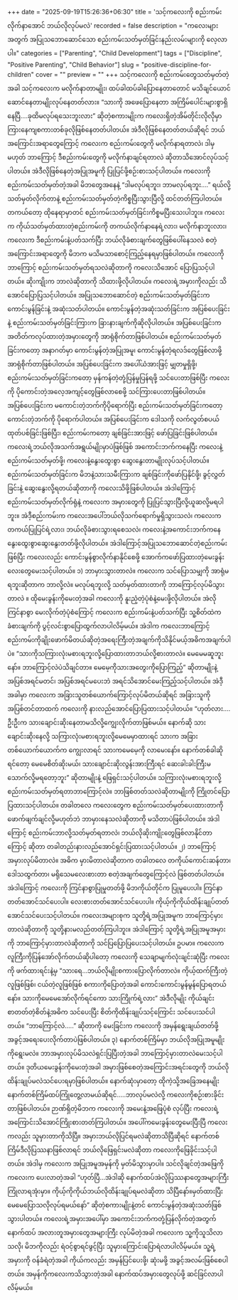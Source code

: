 +++
date = "2025-09-19T15:26:36+06:30"
title = 'သင့်ကလေးကို စည်းကမ်းလိုက်နာအောင် ဘယ်လိုလုပ်မလဲ'
recorded = false
description = "ကလေးများအတွက် အပြုသဘောဆောင်သော စည်းကမ်းသတ်မှတ်ခြင်းနည်းလမ်းများကို လေ့လာပါ။"
categories = ["Parenting", "Child Development"]
tags = ["Discipline", "Positive Parenting", "Child Behavior"]
slug = "positive-discipline-for-children"
cover = ""
preview = ""
+++
သင့်ကလေးကို စည်းကမ်းတွေသတ်မှတ်တဲ့အခါ သင့်ကလေးက မလိုက်နာတာမျိုး၊ ထပ်ခါထပ်ခါပြောနေတာတောင် မသိချင်ယောင်ဆောင်နေတာမျိုးလုပ်နေတတ်လား။ “သားကို အဖေပြောနေတာ အကြိမ်ပေါင်းများစွာရှိနေပြီ….ခုထိမလုပ်ရသေးဘူးလား” ဆိုတဲ့စကားမျိုးက ကလေးရှိတဲ့အိမ်တိုင်းလိုလိုမှာ ကြားနေကျစကားတစ်ခုလိုဖြစ်နေတတ်ပါတယ်။ အဲဒီလိုဖြစ်နေတတ်တယ်ဆိုရင် ဘယ်အကြောင်းအရာတွေကြောင့် ကလေးက စည်းကမ်းတွေကို မလိုက်နာရတာလဲ၊ ဒါမှမဟုတ် ဘာကြောင့် ဒီစည်းကမ်းတွေကို မလိုက်နာချင်ရတာလဲ ဆိုတာသိအောင်လုပ်သင့်ပါတယ်။ အဲဒီလိုဖြစ်နေတဲ့အပြုအမူကို ပြုပြင်ဖို့စဉ်းစားသင့်ပါတယ်။
ကလေးကို စည်းကမ်းသတ်မှတ်တဲ့အခါ မိဘတွေအနေနဲ့ “ဒါမလုပ်ရဘူး၊ ဘာမလုပ်ရဘူး….” ရယ်လို့ သတ်မှတ်လိုက်တာနဲ့ စည်းကမ်းသတ်မှတ်တဲ့ကိစ္စပြီးသွားပြီလို့ ထင်တတ်ကြပါတယ်။ တကယ်တော့ ထိုနေရာမှာတင် စည်းကမ်းသတ်မှတ်ခြင်းကိစ္စမပြီးသေးပါဘူး။ ကလေးက ကိုယ်သတ်မှတ်ထားတဲ့စည်းကမ်းကို တကယ်လိုက်နာနေရဲ့လား၊ မလိုက်နာဘူးလား၊ ကလေးက ဒီစည်းကမ်းနဲ့ပတ်သက်ပြီး ဘယ်လိုခံစားချက်တွေဖြစ်ပေါ်နေသလဲ စတဲ့အကြောင်းအရာတွေကို မိဘက မသိမသာစောင့်ကြည့်နေရမှာဖြစ်ပါတယ်။ ကလေးကို ဘာကြောင့် စည်းကမ်းသတ်မှတ်ရသလဲဆိုတာကို ကလေးသိအောင် ပြောပြသင့်ပါတယ်။ ဆိုးကျိုးက ဘာလဲဆိုတာကို သိထားဖို့လိုပါတယ်။ ကလေးရဲ့အမှားကိုလည်း သိအောင်ပြောပြသင့်ပါတယ်။ အပြုသဘောဆောင်တဲ့ စည်းကမ်းသတ်မှတ်ခြင်းက ကောင်းမွန်ခြင်းနဲ့ အဆုံးသတ်ပါတယ်။
ကောင်းမွန်တဲ့အဆုံးသတ်ခြင်းက အပြစ်ပေးခြင်းနဲ့ စည်းကမ်းသတ်မှတ်ခြင်းကြားက ခြားနားချက်ကိုဆိုလိုပါတယ်။ အပြစ်ပေးခြင်းက အတိတ်ကလုပ်ထားတဲ့အမှားတွေကို အာရုံစိုက်တာဖြစ်ပါတယ်။ စည်းကမ်းသတ်မှတ်ခြင်းကတော့ အနာဂတ်မှာ ကောင်းမွန်တဲ့အပြုအမူ၊ ကောင်းမွန်တဲ့ရလဒ်တွေဖြစ်လာဖို့ အာရုံစိုက်တာဖြစ်ပါတယ်။ အပြစ်ပေးခြင်းက အပေါ်ယံအားဖြင့် မျှတမှုရှိဖို့၊ စည်းကမ်းသတ်မှတ်ခြင်းကတော့ မှန်ကန်တဲ့တုံ့ပြန်မှုပြန်ရဖို့ သင်ပေးတာဖြစ်ပြီး ကလေးကို ပိုကောင်းတဲ့အလေ့အကျင့်တွေဖြစ်လာစေဖို့ သင်ကြားပေးတာဖြစ်ပါတယ်။ အပြစ်ပေးခြင်းက မကောင်းတဲ့ဘက်ကိုပိုရောက်ပြီး စည်းကမ်းသတ်မှတ်ခြင်းကတော့ ကောင်းတဲ့ဘက်ကို ပိုရောက်ပါတယ်။ အပြစ်ပေးခြင်းက ဒေါသကို လက်လွတ်စပယ်ထုတ်ပစ်ခြင်းဖြစ်ပြီး၊ စည်းကမ်းကတော့ ချစ်ခြင်းအားဖြင့် ဖော်ပြခြင်းဖြစ်ပါတယ်။ ကလေးရဲ့ဘယ်လိုအသက်အရွယ်မျိုးမှာပဲဖြစ်ဖြစ် အကောင်းဘက်ကနေပြီး ကလေးနဲ့စည်းကမ်းသတ်မှတ်ဖို့၊ ကလေးနဲ့နွေးထွေးစွာ ဆွေးနွေးတာမျိုးလုပ်သင့်ပါတယ်။ စည်းကမ်းသတ်မှတ်ခြင်းက မိဘနဲ့သားသမီးကြားက ချစ်ခြင်းကိုဖော်ပြနိုင်ဖို့၊ ခွင့်လွှတ်ခြင်းနဲ့ ဆွေးနွေးလို့ရတယ်ဆိုတာကို ကလေးသိဖို့ဖြစ်ပါတယ်။ အဲဒါကြောင့် စည်းကမ်းသတ်မှတ်လိုက်ရုံနဲ့ ကလေးက အမှားတွေကို ပြုပြင်သွားပြီလို့ယူဆလို့မရပါဘူး။ အဲဒီ့စည်းကမ်းက ကလေးအပေါ်ဘယ်လိုသက်ရောက်မှုရှိသွားသလဲ၊ ကလေးကတကယ်ပြုပြင်ရဲ့လား၊ ဘယ်လိုခံစားသွားရစေသလဲ၊ ကလေးနဲ့အကောင်းဘက်ကနေ နွေးထွေးစွာဆွေးနွေးတတ်ဖို့လိုပါတယ်။ အဲဒါကြောင့်အပြုသဘောဆောင်တဲ့စည်းကမ်းဖြစ်ပြီး ကလေးလည်း ကောင်းမွန်စွာလိုက်နာနိုင်စေဖို့ အောက်ကဖော်ပြထားတဲ့မေးခွန်းလေးတွေမေးသင့်ပါတယ်။
၁) ဘာမှားသွားတာလဲ။
ကလေးက သင်ပြောသမျှကို အာရုံမရဘူးဆိုတာက ဘာလို့လဲ။ မလုပ်ရဘူးလို့ သတ်မှတ်ထားတာကို ဘာကြောင့်လုပ်မိသွားတာလဲ ။ ထိုမေးခွန်းကိုမေးတဲ့အခါ ကလေးကို နူးညံ့တဲ့ပုံစံနဲ့မေးဖို့လိုပါတယ်။ အဲလိုကြင်နာစွာ မေးလိုက်တဲ့ပုံစံကြောင့် ကလေးက စည်းကမ်းနဲ့ပတ်သက်ပြီး သူ့စိတ်ထဲကခံစားချက်ကို ပွင့်လင်းစွာပြောထွက်လာပါလိမ့်မယ်။ အဲဒါက ကလေးဘာကြောင့်စည်းကမ်းကိုချိုးဖောက်မိတယ်ဆိုတဲ့အရေးကြီးတဲ့အချက်ကိုသိနိုင်မယ့်အဓိကအချက်ပါပဲ။ “သားကိုသကြားလုံးမစားရဘူးလို့ပြောထားတာဘယ်လို့စားတာလဲ။ မေမေမဆူဘူးနော်။ ဘာကြောင့်လဲပဲသိချင်တာ။ မေမေ့ကိုသားအတွေးကိုပြောကြည့်” ဆိုတာမျိုးနဲ့ အပြစ်အရင်မတင်၊ အပြစ်အရင်မပေးဘဲ အရင်သိအောင်မေးကြည့်သင့်ပါတယ်။ အဲဒီ့အခါမှာ ကလေးက အခြားသူတစ်ယောက်ကြောင့်လုပ်မိတယ်ဆိုရင် အခြားသူကိုအပြစ်တင်တာထက် ကလေးကို နားလည်အောင်ပြောပြထားသင့်ပါတယ်။ “ဟုတ်လား…. ဦးဦးက သားချောင်းဆိုးနေတာမသိလို့ကျွေးလိုက်တာဖြစ်မယ်။ နောက်ဆို သားချောင်းဆိုးနေလို့ သကြားလုံးမစားရဘူးလို့မေမေမှာထားရင် သားက အခြားတစ်ယောက်ယောက်က ကျွေးလာရင် သားကမေမေ့ကို လာမေးနော်။ နောက်တစ်ခါဆိုရင်တော့ မေမေစိတ်ဆိုးမယ်၊ သားချောင်းဆိုးလွန်းအားကြီးရင် ဆေးခါးခါးကြီးမသောက်လို့မရတော့ဘူး” ဆိုတာမျိုးနဲ့ ဖြေရှင်းသင့်ပါတယ်။ သကြားလုံးမစားရဘူးလို့ စည်းကမ်းသတ်မှတ်ရတာဘာကြောင့်လဲ။ ဘာဖြစ်တတ်သလဲဆိုတာမျိုးကို ကြိုတင်ပြောပြထားသင့်ပါတယ်။ တခါတလေ ကလေးတွေက စည်းကမ်းသတ်မှတ်ပေးထားတာကို ဖောက်ဖျက်ချင်လို့မဟုတ်ဘဲ ဘာမှားနေသလဲဆိုတာကို မသိတာပဲဖြစ်ပါတယ်။ အဲဒါကြောင့် စည်းကမ်းဘာလို့သတ်မှတ်ရတာလဲ၊ ဘယ်လိုဆိုးကျိုးတွေဖြစ်လာနိုင်တာကြောင့် ဆိုတာ တခါတည်းနားလည်အောင်ရှင်းပြထားသင့်ပါတယ်။
၂) ဘာကြောင့်အမှားလုပ်မိတာလဲ။
အဓိက မှားမိတာလဲဆိုတာက တခါတလေ တကိုယ်ကောင်းဆန်တာ၊ ဒေါသထွက်တာ၊ မရိုသေမလေးစားတာ စတဲ့အချက်တွေကြောင့်လဲ ဖြစ်တတ်ပါတယ်။ အဲဒါကြောင့် ကလေးကို ကြင်နာစွာပြုမှုတတ်ဖို့ မိဘကိုယ်တိုင်က ပြုမူပေးပါ။ ကြင်နာတတ်အောင်သင်ပေးပါ။ လေးစားတတ်အောင်သင်ပေးပါ။ ကိုယ့်ကိုကိုယ်ထိန်းချုပ်တတ်အောင်သင်ပေးသင့်ပါတယ်။ ကလေးအများစုက သူတို့ရဲ့အပြုအမူက ဘာကြောင့်မှားတာလဲဆိုတာကို သူတို့နားမလည်တတ်ကြပါဘူး။ အဲဒါကြောင့် သူတို့ရဲ့အပြုအမူအမှားကို ဘာကြောင့်မှားတာလဲဆိုတာကို သင်ပြပြောပြပေးသင့်ပါတယ်။ ဥပမာ။ ကလေးက လူကြီးကိုပြန်အော်လိုက်တယ်ဆိုပါတော့ ကလေးကို သေချာမျက်လုံးချင်းဆုံပြီး ကလေးကို ဖက်ထားရင်းနဲ့မှ “သားရေ…ဘယ်လိုမျိုးစကားပြောလိုက်တာလဲ။ ကိုယ့်ထက်ကြီးတဲ့လူဖြစ်ဖြစ်၊ ငယ်တဲ့လူဖြစ်ဖြစ် စကားကိုပြောတဲ့အခါ ကောင်းကောင်းမွန်မွန်ပြောရတယ်နော်။ သားကိုမေမေအော်လိုက်ရင်ကော သားကြိုက်ရဲ့လား” အဲဒီလိုမျိုး ကိုယ်ချင်းစာတတ်တဲ့စိတ်နဲ့အဓိက သင်ပေးပြီး စိတ်ကိုထိန်းချုပ်သင့်ကြောင်း သင်ပေးသင်ပါတယ်။ “ဘာကြောင့်လဲ…..” ဆိုတာကို မေးခြင်းက ကလေးကို အမှန်ရွေးချယ်တတ်ဖို့ အခွင့်အရေးပေးလိုက်တာပဲဖြစ်ပါတယ်။
၃) နောက်တစ်ကြိမ်မှာ ဘယ်လိုအပြုအမူမျိုးကိုရွေးမလဲ။
ဘာအမှားလုပ်မိသလဲရှင်းပြပြီးတဲ့အခါ ဘာကြောင့်မှားတာလဲမေးသင့်ပါတယ်။ ဒုတိယမေးခွန်းကိုမေးတဲ့အခါ အမှားဖြစ်စေတဲ့အကြောင်းအရင်းတွေကို ဘယ်လိုထိန်းချုပ်မလဲသင်ပေးရမှာဖြစ်ပါတယ်။ နောက်ဆုံးမှာတော့ ထိုကဲ့သို့အခြေအနေမျိုး နောက်တစ်ကြိမ်ထပ်ကြုံတွေ့လာမယ်ဆိုရင်…..ဘာလုပ်မလဲလို့ ကလေးကိုစဉ်းစားခိုင်းတာဖြစ်ပါတယ်။ ဉာဏ်ရှိတဲ့မိဘက ကလေးကို အမေးနဲ့အဖြေပုံစံ လုပ်ပြီး ကလေးရဲ့အကြောင်းသိအောင်ကြိုးစားတတ်ကြပါတယ်။ အပေါ်ကမေးခွန်းတွေမေးပြီးပြီ ကလေးကလည်း သူမှားတာကိုသိပြီ။ အမှားဘယ်လိုပြင်ရမလဲဆိုတာသိပြီဆိုရင် နောက်တစ်ကြိမ်ဒီလိုပြဿနာဖြစ်လာရင် ဘယ်လိုဖြေရှင်းမလဲဆိုတာ ကလေးကိုဖြေခိုင်းသင့်ပါတယ်။ အဲဒါမှ ကလေးက အပြုအမူအမှန်ကို မှတ်မိသွားမှာပါ။ သင်လိုချင်တဲ့အဖြေကို ကလေးက ပေးလာတဲ့အခါ “ဟုတ်ပြီ…အဲဒါဆို နောက်ထပ်အဲလိုပြဿနာတွေအများကြီးကြုံလာရအုံးမှာ။ ကိုယ့်ကိုကိုယ်ဘယ်လိုထိန်းချုပ်ရမလဲဆိုတာ သိပြီနော်။မှတ်ထားပြီးမေမေပြောသလိုလုပ်ရမယ်နော်” ဆိုတဲ့စကားမျိုးနဲ့တင် ကောင်းမွန်တဲ့အဆုံးသတ်ဖြစ်သွားပါတယ်။
ကလေးရဲ့အမှားအပေါ်မှာ အကောင်းဘက်ကတုံ့ပြန်လိုက်တဲ့အတွက် နောက်ထပ် အလားတူအမှားတွေအများကြီး လုပ်မိတဲ့အခါ ကလေးက သူ့ကိုသူသိလာသလို၊ မိဘကိုလည်း ရဲဝင့်စွာရင်ဖွင့်ပြီး သူမှားကြောင်းပြောရဲလာပါလိမ့်မယ်။ သူ့ရဲ့အမှားကို ဝန်ခံရဲတဲ့အခါ ကိုယ်ကလည်း အမှန်ပြင်ပေးဖို့၊ ဆုံးမဖို့ အခွင့်အလမ်းဖြစ်စေပါတယ်။ အမှန်ကိုကလေးကသိသွားတဲ့အခါ နောက်ထပ်အမှားတွေလုပ်ဖို့ ဆင်ခြင်လာပါလိမ့်မယ်။ 